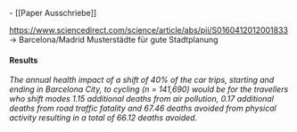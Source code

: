 *-*
[[Paper Ausschriebe]]

https://www.sciencedirect.com/science/article/abs/pii/S0160412012001833
-> Barcelona/Madrid Musterstädte für gute Stadtplanung
#### Results
*The annual health impact of a shift of 40% of the car trips, starting and ending in Barcelona City, to cycling (n = 141,690) would be for the travellers who shift modes 1.15 additional deaths from air pollution, 0.17 additional deaths from road traffic fatality and 67.46 deaths avoided from physical activity resulting in a total of 66.12 deaths avoided.*